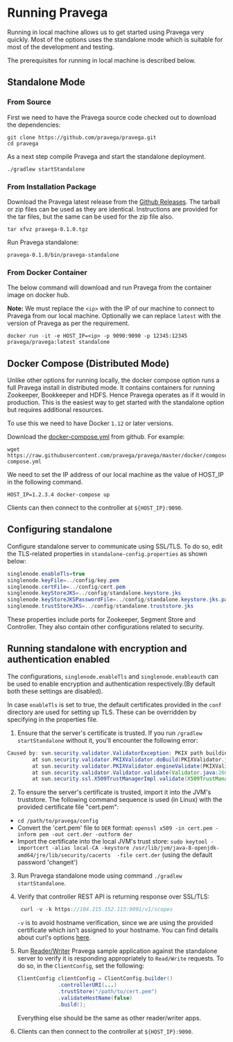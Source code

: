 <!--
Copyright (c) 2017 Dell Inc., or its subsidiaries. All Rights Reserved.

Licensed under the Apache License, Version 2.0 (the "License");
you may not use this file except in compliance with the License.
You may obtain a copy of the License at

    http://www.apache.org/licenses/LICENSE-2.0
-->
# Running Pravega

Running in local machine allows us to get started using Pravega very quickly. Most of the options uses the standalone mode which is suitable for most of the development and testing.

The prerequisites for running in local machine is described below.

## Standalone Mode

### From Source

First we need to have the Pravega source code checked out to download the dependencies:

```
git clone https://github.com/pravega/pravega.git
cd pravega
```

As a next step compile Pravega and start the standalone deployment.

```
./gradlew startStandalone
```

### From Installation Package

Download the Pravega latest release from the [Github Releases](https://github.com/pravega/pravega/releases). The tarball or zip files can be used as they are identical. Instructions are provided for the tar files, but the same can be used for the zip file also.


```
tar xfvz pravega-0.1.0.tgz
```

Run Pravega standalone:

```
pravega-0.1.0/bin/pravega-standalone
```

### From Docker Container

The below command will download and run Pravega from the container image on docker hub.

**Note:** We must replace the `<ip>` with the IP of our machine to connect to Pravega from our local machine. Optionally we can replace `latest` with the version of Pravega as per the requirement.


```
docker run -it -e HOST_IP=<ip> -p 9090:9090 -p 12345:12345 pravega/pravega:latest standalone
```

## Docker Compose (Distributed Mode)

Unlike other options for running locally, the docker compose option runs a full Pravega install in distributed mode. It contains containers for running Zookeeper, Bookkeeper and HDFS. Hence Pravega operates as if it would in production. This is the easiest way to get started with the standalone option but requires additional resources.


To use this we need to have Docker `1.12` or later versions.

Download the [docker-compose.yml](https://github.com/pravega/pravega/tree/master/docker/compose/docker-compose.yml) from github. For example:

```
wget https://raw.githubusercontent.com/pravega/pravega/master/docker/compose/docker-compose.yml
```

We need to set the IP address of our local machine as the value of HOST_IP in the following command.
```
HOST_IP=1.2.3.4 docker-compose up
```
Clients can then connect to the controller at `${HOST_IP}:9090`.

## Configuring standalone

Configure standalone server to communicate using SSL/TLS. To do so, edit the TLS-related properties in `standalone-config.properties` as shown below:

  ```java
  singlenode.enableTls=true
  singlenode.keyFile=../config/key.pem
  singlenode.certFile=../config/cert.pem
  singlenode.keyStoreJKS=../config/standalone.keystore.jks
  singlenode.keyStoreJKSPasswordFile=../config/standalone.keystore.jks.passwd
  singlenode.trustStoreJKS=../config/standalone.truststore.jks

  ```
These properties include ports for Zookeeper, Segment Store and Controller. They also contain other configurations related to security.

## Running standalone with encryption and authentication enabled

The configurations, `singlenode.enableTls` and `singlenode.enableauth` can be used to enable encryption and authentication respectively.(By default both these settings are disabled).

In case `enableTls` is set to true, the default certificates provided in the `conf` directory are used for setting up TLS. These can be overridden by specifying in the properties file.

1. Ensure that the server's certificate is trusted. If you run `/gradlew startStandalone` without it, you'll encounter the following error:

```java
Caused by: sun.security.validator.ValidatorException: PKIX path building failed: sun.security.provider.certpath.SunCertPathBuilderException: unable to find valid certification path to requested target
        at sun.security.validator.PKIXValidator.doBuild(PKIXValidator.java:397)
        at sun.security.validator.PKIXValidator.engineValidate(PKIXValidator.java:302)
        at sun.security.validator.Validator.validate(Validator.java:260)
        at sun.security.ssl.X509TrustManagerImpl.validate(X509TrustManager
```
2. To ensure the server's certificate is trusted, import it into the JVM's truststore. The following command sequence is used (in Linux) with the provided certificate file "cert.pem":

 - `cd /path/to/pravega/config`
 - Convert the 'cert.pem' file to `DER` format: `openssl x509 -in cert.pem -inform pem -out cert.der -outform der`
 - Import the certificate into the local JVM's trust store:
  `sudo keytool -importcert -alias local-CA -keystore /usr/lib/jvm/java-8-openjdk-amd64/jre/lib/security/cacerts  -file cert.der` (using the default password 'changeit')

3. Run Pravega standalone mode using command `./gradlew startStandalone`.

4. Verify that controller REST API is returning response over SSL/TLS:

    ```java
     curl -v -k https://104.215.152.115:9091/v1/scopes
    ```
    `-v` is to avoid hostname verification, since we are using the provided certificate
    which isn't assigned to your hostname. You can find details about curl's options [here](https://curl.haxx.se/docs/manpage.html).

5.  Run [Reader/Writer](https://github.com/pravega/pravega-samples/blob/master/pravega-client-examples/README.md) Pravega sample application against the standalone server to verify it is responding appropriately to `Read/Write` requests. To do so, in the `ClientConfig`, set the following:

    ```java
    ClientConfig clientConfig = ClientConfig.builder()
                 .controllerURI(...)
                 .trustStore("/path/to/cert.pem")
                 .validateHostName(false)
                 .build();
    ```
    Everything else should be the same as other reader/writer apps.


6. Clients can then connect to the controller at `${HOST_IP}:9090`.
